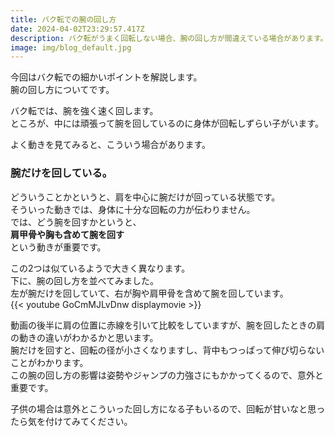 ```yaml
---
title: バク転での腕の回し方
date: 2024-04-02T23:29:57.417Z
description: バク転がうまく回転しない場合、腕の回し方が間違えている場合があります。
image: img/blog_default.jpg
---
```

今回はバク転での細かいポイントを解説します。\
腕の回し方についてです。

バク転では、腕を強く速く回します。\
ところが、中には頑張って腕を回しているのに身体が回転しずらい子がいます。

よく動きを見てみると、こういう場合があります。

### 腕だけを回している。

どういうことかというと、肩を中心に腕だけが回っている状態です。\
そういった動きでは、身体に十分な回転の力が伝わりません。\
では、どう腕を回すかというと、\
**肩甲骨や胸も含めて腕を回す**\
という動きが重要です。

この2つは似ているようで大きく異なります。\
下に、腕の回し方を並べてみました。\
左が腕だけを回していて、右が胸や肩甲骨を含めて腕を回しています。\
{{< youtube GoCmMJLvDnw displaymovie >}}

動画の後半に肩の位置に赤線を引いて比較をしていますが、腕を回したときの肩の動きの違いがわかるかと思います。\
腕だけを回すと、回転の径が小さくなりますし、背中もつっぱって伸び切らないことがわかります。\
この腕の回し方の影響は姿勢やジャンプの力強さにもかかってくるので、意外と重要です。

子供の場合は意外とこういった回し方になる子もいるので、回転が甘いなと思ったら気を付けてみてください。
